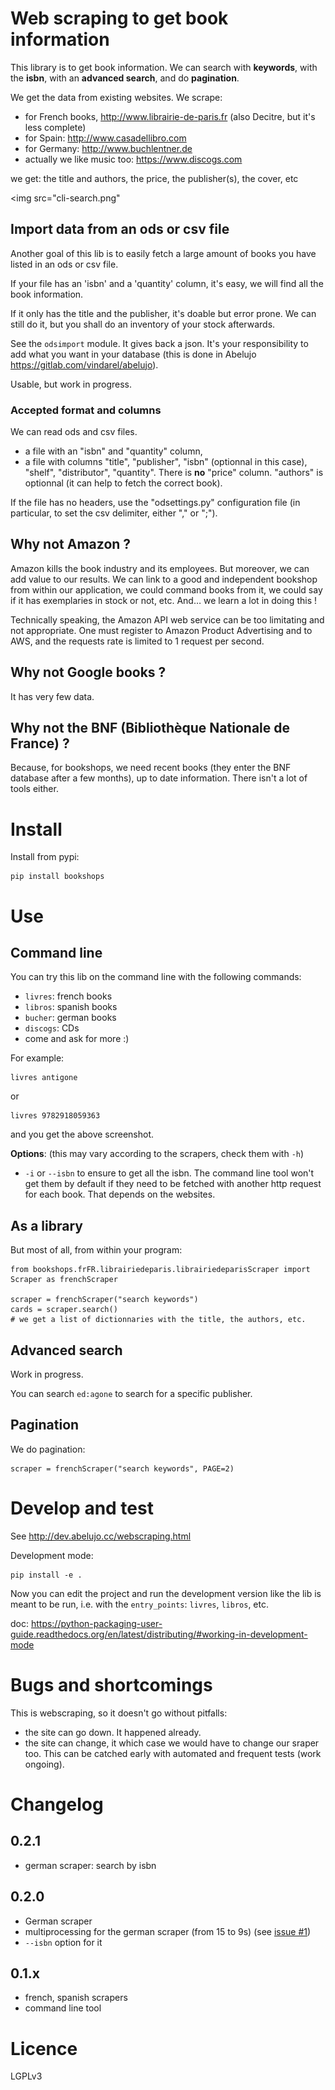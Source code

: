 
# Web scraping to get book information

This library is to get book information. We can search with **keywords**,
with the **isbn**, with an **advanced search**, and do **pagination**.

We get the data from existing websites. We scrape:

- for French books, http://www.librairie-de-paris.fr (also Decitre, but it's less complete)
- for Spain: http://www.casadellibro.com
- for Germany: http://www.buchlentner.de
- actually we like music too: https://www.discogs.com

we get: the title and authors, the price, the publisher(s), the cover, etc

<img src="cli-search.png"</img>

## Import data from an ods or csv file

Another goal of this lib is to easily fetch a large amount of books
you have listed in an ods or csv file.

If your file has an 'isbn' and a 'quantity' column, it's easy, we will
find all the book information.

If it only has the title and the publisher, it's doable but error prone. We
can still do it, but you shall do an inventory of your stock
afterwards.

See the ``odsimport`` module. It gives back a json. It's your
responsibility to add what you want in your database (this is done in
Abelujo https://gitlab.com/vindarel/abelujo).

Usable, but work in progress.

### Accepted format and columns

We can read ods and csv files.

- a file with an "isbn" and "quantity" column,
- a file with columns "title", "publisher", "isbn" (optionnal in this
  case), "shelf", "distributor", "quantity". There is **no** "price"
  column. "authors" is optionnal (it can help to fetch the correct
  book).

If the file has no headers, use the "odsettings.py" configuration file
(in particular, to set the csv delimiter, either "," or ";").


## Why not Amazon ?

Amazon kills the book industry and its employees.  But moreover, we
can add value to our results. We can link to a good and independent
bookshop from within our application, we could command books from it,
we could say if it has exemplaries in stock or not, etc. And… we learn
a lot in doing this !

Technically speaking, the Amazon API web service can be too limitating
and not appropriate. One must register to Amazon Product Advertising
and to AWS, and the requests rate is limited to 1 request per second.

## Why not Google books ?

It has very few data.

## Why not the BNF (Bibliothèque Nationale de France) ?

Because, for bookshops, we need recent books (they enter the BNF
database after a few months), up to date information. There isn't a
lot of tools either.


# Install

Install from pypi:

    pip install bookshops

# Use

## Command line

You can try this lib on the command line with the following commands:
- `livres`: french books
- `libros`: spanish books
- `bucher`: german books
- `discogs`: CDs
- come and ask for more :)

For example:

    livres antigone

or

    livres 9782918059363

and you get the above screenshot.

**Options**: (this may vary according to the scrapers, check them with `-h`)
- `-i` or `--isbn` to ensure to get all the isbn. The command line
  tool won't get them by default if they need to be fetched with
  another http request for each book. That depends on the websites.

## As a library

But most of all, from within your program:

    from bookshops.frFR.librairiedeparis.librairiedeparisScraper import Scraper as frenchScraper

    scraper = frenchScraper("search keywords")
    cards = scraper.search()
    # we get a list of dictionnaries with the title, the authors, etc.


## Advanced search

Work in progress.

You can search ``ed:agone`` to search for a specific publisher.

## Pagination

We do pagination:

    scraper = frenchScraper("search keywords", PAGE=2)


# Develop and test

See http://dev.abelujo.cc/webscraping.html

Development mode:

    pip install -e .

Now you can edit the project and run the development version like the
lib is meant to be run, i.e. with the `entry_points`: `livres`,
`libros`, etc.

doc: https://python-packaging-user-guide.readthedocs.org/en/latest/distributing/#working-in-development-mode


# Bugs and shortcomings

This is webscraping, so it doesn't go without pitfalls:

- the site can go down. It happened already.
- the site can change, it which case we would have to change our
  sraper too. This can be catched early with automated and frequent
  tests (work ongoing).


# Changelog

## 0.2.1

- german scraper: search by isbn

## 0.2.0

- German scraper
- multiprocessing for the german scraper (from 15 to 9s) (see [issue #1](https://gitlab.com/vindarel/bookshops/issues/1))
- `--isbn` option for it

## 0.1.x

- french, spanish scrapers
- command line tool

# Licence

LGPLv3
